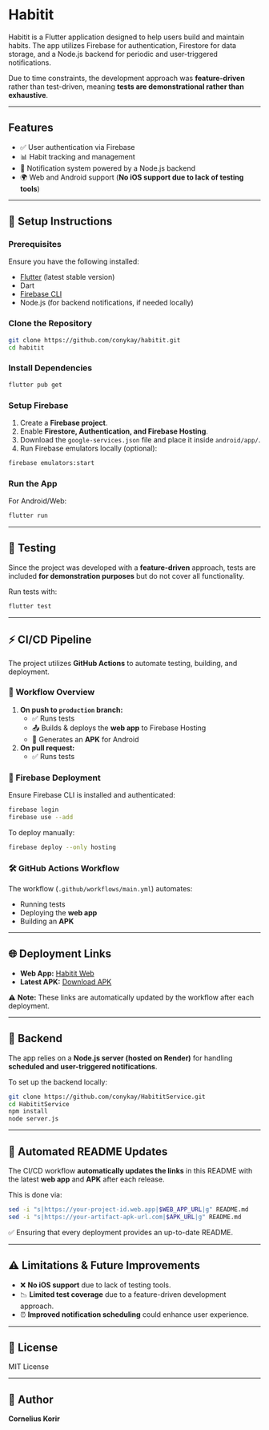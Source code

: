 # Habitit

Habitit is a Flutter application designed to help users build and maintain habits. The app utilizes Firebase for authentication, Firestore for data storage, and a Node.js backend for periodic and user-triggered notifications.  

Due to time constraints, the development approach was **feature-driven** rather than test-driven, meaning **tests are demonstrational rather than exhaustive**.  

---

## Features
- ✅ User authentication via Firebase  
- 📊 Habit tracking and management  
- 🔔 Notification system powered by a Node.js backend  
- 🌍 Web and Android support (**No iOS support due to lack of testing tools**)  

---

## 🚀 Setup Instructions

### Prerequisites
Ensure you have the following installed:
- [Flutter](https://flutter.dev/docs/get-started/install) (latest stable version)  
- Dart  
- [Firebase CLI](https://firebase.google.com/docs/cli)  
- Node.js (for backend notifications, if needed locally)  

### Clone the Repository
```sh
git clone https://github.com/conykay/habitit.git
cd habitit
```

### Install Dependencies
```sh
flutter pub get
```

### Setup Firebase
1. Create a **Firebase project**.  
2. Enable **Firestore, Authentication, and Firebase Hosting**.  
3. Download the `google-services.json` file and place it inside `android/app/`.  
4. Run Firebase emulators locally (optional):  
```sh
firebase emulators:start
```

### Run the App
For Android/Web:
```sh
flutter run
```

---

## 🧪 Testing
Since the project was developed with a **feature-driven** approach, tests are included **for demonstration purposes** but do not cover all functionality.  

Run tests with:
```sh
flutter test
```

---

## ⚡ CI/CD Pipeline
The project utilizes **GitHub Actions** to automate testing, building, and deployment.

### 🔄 Workflow Overview
1. **On push to `production` branch:**
   - ✅ Runs tests  
   - 📤 Builds & deploys the **web app** to Firebase Hosting  
   - 📱 Generates an **APK** for Android  
2. **On pull request:**
   - ✅ Runs tests  

### 🚀 Firebase Deployment
Ensure Firebase CLI is installed and authenticated:
```sh
firebase login
firebase use --add
```
To deploy manually:
```sh
firebase deploy --only hosting
```

### 🛠 GitHub Actions Workflow
The workflow (`.github/workflows/main.yml`) automates:
- Running tests  
- Deploying the **web app**  
- Building an **APK**  

---

## 🌐 Deployment Links  

- **Web App:** [Habitit Web](https://your-project-id.web.app)  
- **Latest APK:** [Download APK](https://your-artifact-apk-url.com)  

⚠️ **Note:** These links are automatically updated by the workflow after each deployment.

---

## 🔧 Backend  
The app relies on a **Node.js server (hosted on Render)** for handling **scheduled and user-triggered notifications**.  

To set up the backend locally:
```sh
git clone https://github.com/conykay/HabititService.git
cd HabititService
npm install
node server.js
```

---

## 🚀 Automated README Updates  
The CI/CD workflow **automatically updates the links** in this README with the latest **web app** and **APK** after each release.  

This is done via:
```sh
sed -i "s|https://your-project-id.web.app|$WEB_APP_URL|g" README.md
sed -i "s|https://your-artifact-apk-url.com|$APK_URL|g" README.md
```
✅ Ensuring that every deployment provides an up-to-date README.  

---

## ⚠️ Limitations & Future Improvements
- ❌ **No iOS support** due to lack of testing tools.  
- 📉 **Limited test coverage** due to a feature-driven development approach.  
- ⏰ **Improved notification scheduling** could enhance user experience.  

---

## 📜 License
MIT License  

---

## 👤 Author
**Cornelius Korir**  

